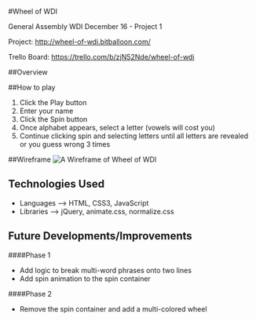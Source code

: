 #Wheel of WDI

General Assembly WDI December 16 - Project 1


Project: http://wheel-of-wdi.bitballoon.com/

Trello Board: https://trello.com/b/zjN52Nde/wheel-of-wdi

##Overview

##How to play
1. Click the Play button
2. Enter your name
3. Click the Spin button
4. Once alphabet appears, select a letter (vowels will cost you)
5. Continue clicking spin and selecting letters until all letters are revealed or you guess wrong 3 times


##Wireframe
![A Wireframe of Wheel of WDI](https://github.com/chadchristensen/wheel_of_wdi/blob/master/Wheel_of_WDI_Wireframe.JPG?raw=true)

## Technologies Used
- Languages --> HTML, CSS3, JavaScript
- Libraries --> jQuery, animate.css, normalize.css

## Future Developments/Improvements

####Phase 1
- Add logic to break multi-word phrases onto two lines
- Add spin animation to the spin container

####Phase 2
- Remove the spin container and add a multi-colored wheel

